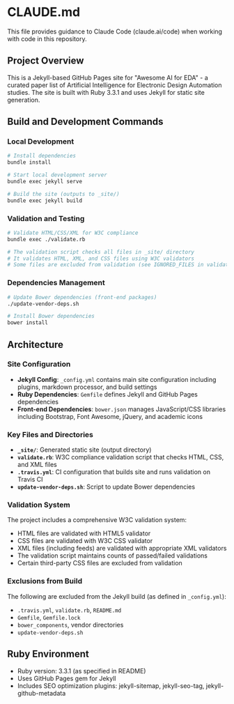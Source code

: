# CLAUDE.md

This file provides guidance to Claude Code (claude.ai/code) when working with code in this repository.

## Project Overview

This is a Jekyll-based GitHub Pages site for "Awesome AI for EDA" - a curated paper list of Artificial Intelligence for Electronic Design Automation studies. The site is built with Ruby 3.3.1 and uses Jekyll for static site generation.

## Build and Development Commands

### Local Development
```bash
# Install dependencies
bundle install

# Start local development server
bundle exec jekyll serve

# Build the site (outputs to _site/)
bundle exec jekyll build
```

### Validation and Testing
```bash
# Validate HTML/CSS/XML for W3C compliance
bundle exec ./validate.rb

# The validation script checks all files in _site/ directory
# It validates HTML, XML, and CSS files using W3C validators
# Some files are excluded from validation (see IGNORED_FILES in validate.rb)
```

### Dependencies Management
```bash
# Update Bower dependencies (front-end packages)
./update-vendor-deps.sh

# Install Bower dependencies
bower install
```

## Architecture

### Site Configuration
- **Jekyll Config**: `_config.yml` contains main site configuration including plugins, markdown processor, and build settings
- **Ruby Dependencies**: `Gemfile` defines Jekyll and GitHub Pages dependencies
- **Front-end Dependencies**: `bower.json` manages JavaScript/CSS libraries including Bootstrap, Font Awesome, jQuery, and academic icons

### Key Files and Directories
- **`_site/`**: Generated static site (output directory)
- **`validate.rb`**: W3C compliance validation script that checks HTML, CSS, and XML files
- **`.travis.yml`**: CI configuration that builds site and runs validation on Travis CI
- **`update-vendor-deps.sh`**: Script to update Bower dependencies

### Validation System
The project includes a comprehensive W3C validation system:
- HTML files are validated with HTML5 validator
- CSS files are validated with W3C CSS validator
- XML files (including feeds) are validated with appropriate XML validators
- The validation script maintains counts of passed/failed validations
- Certain third-party CSS files are excluded from validation

### Exclusions from Build
The following are excluded from the Jekyll build (as defined in `_config.yml`):
- `.travis.yml`, `validate.rb`, `README.md`
- `Gemfile`, `Gemfile.lock`
- `bower_components`, vendor directories
- `update-vendor-deps.sh`

## Ruby Environment
- Ruby version: 3.3.1 (as specified in README)
- Uses GitHub Pages gem for Jekyll
- Includes SEO optimization plugins: jekyll-sitemap, jekyll-seo-tag, jekyll-github-metadata